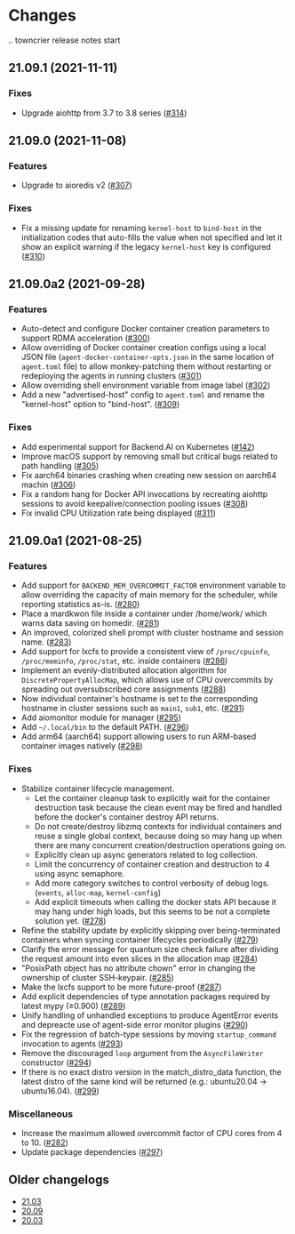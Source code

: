Changes
=======

<!--
    You should *NOT* be adding new change log entries to this file, this
    file is managed by towncrier. You *may* edit previous change logs to
    fix problems like typo corrections or such.

    To add a new change log entry, please refer
    https://pip.pypa.io/en/latest/development/contributing/#news-entries

    We named the news folder "changes".

    WARNING: Don't drop the last line!
-->

.. towncrier release notes start

## 21.09.1 (2021-11-11)

### Fixes
* Upgrade aiohttp from 3.7 to 3.8 series ([#314](https://github.com/lablup/backend.ai-agent/issues/314))


## 21.09.0 (2021-11-08)

### Features
* Upgrade to aioredis v2 ([#307](https://github.com/lablup/backend.ai-agent/issues/307))

### Fixes
* Fix a missing update for renaming `kernel-host` to `bind-host` in the initialization codes that auto-fills the value when not specified and let it show an explicit warning if the legacy `kernel-host` key is configured ([#310](https://github.com/lablup/backend.ai-agent/issues/310))


## 21.09.0a2 (2021-09-28)

### Features
* Auto-detect and configure Docker container creation parameters to support RDMA acceleration ([#300](https://github.com/lablup/backend.ai-agent/issues/300))
* Allow overriding of Docker container creation configs using a local JSON file (`agent-docker-container-opts.json` in the same location of `agent.toml` file) to allow monkey-patching them without restarting or redeploying the agents in running clusters ([#301](https://github.com/lablup/backend.ai-agent/issues/301))
* Allow overriding shell environment variable from image label ([#302](https://github.com/lablup/backend.ai-agent/issues/302))
* Add a new "advertised-host" config to `agent.toml` and rename the "kernel-host" option to "bind-host". ([#309](https://github.com/lablup/backend.ai-agent/issues/309))

### Fixes
* Add experimental support for Backend.AI on Kubernetes ([#142](https://github.com/lablup/backend.ai-agent/issues/142))
* Improve macOS support by removing small but critical bugs related to path handling ([#305](https://github.com/lablup/backend.ai-agent/issues/305))
* Fix aarch64 binaries crashing when creating new session on aarch64 machin ([#306](https://github.com/lablup/backend.ai-agent/issues/306))
* Fix a random hang for Docker API invocations by recreating aiohttp sessions to avoid keepalive/connection pooling issues ([#308](https://github.com/lablup/backend.ai-agent/issues/308))
* Fix invalid CPU Utilization rate being displayed ([#311](https://github.com/lablup/backend.ai-agent/issues/311))


## 21.09.0a1 (2021-08-25)

### Features
* Add support for `BACKEND_MEM_OVERCOMMIT_FACTOR` environment variable to allow overriding the capacity of main memory for the scheduler, while reporting statistics as-is. ([#280](https://github.com/lablup/backend.ai-agent/issues/280))
* Place a mardkwon file inside a container under /home/work/ which warns data saving on homedir. ([#281](https://github.com/lablup/backend.ai-agent/issues/281))
* An improved, colorized shell prompt with cluster hostname and session name. ([#283](https://github.com/lablup/backend.ai-agent/issues/283))
* Add support for lxcfs to provide a consistent view of `/proc/cpuinfo`, `/proc/meminfo`, `/proc/stat`, etc. inside containers ([#286](https://github.com/lablup/backend.ai-agent/issues/286))
* Implement an evenly-distributed allocation algorithm for `DiscretePropertyAllocMap`, which allows use of CPU overcommits by spreading out oversubscribed core assignments ([#288](https://github.com/lablup/backend.ai-agent/issues/288))
* Now individual container's hostname is set to the corresponding hostname in cluster sessions such as `main1`, `sub1`, etc. ([#291](https://github.com/lablup/backend.ai-agent/issues/291))
* Add aiomonitor module for manager ([#295](https://github.com/lablup/backend.ai-agent/issues/295))
* Add `~/.local/bin` to the default PATH. ([#296](https://github.com/lablup/backend.ai-agent/issues/296))
* Add arm64 (aarch64) support allowing users to run ARM-based container images natively ([#298](https://github.com/lablup/backend.ai-agent/issues/298))

### Fixes
* Stabilize container lifecycle management.
  - Let the container cleanup task to explicitly wait for the container destruction task
    because the clean event may be fired and handled before the docker's container destroy API returns.
  - Do not create/destroy libzmq contexts for individual containers and reuse a single
    global context, because doing so may hang up when there are many concurrent
    creation/destruction operations going on.
  - Explicitly clean up async generators related to log collection.
  - Limit the concurrency of container creation and destruction to 4 using async semaphore.
  - Add more category switches to control verbosity of debug logs. (`events`, `alloc-map`, `kernel-config`)
  - Add explicit timeouts when calling the docker stats API because it may hang under high loads,
    but this seems to be not a complete solution yet. ([#278](https://github.com/lablup/backend.ai-agent/issues/278))
* Refine the stability update by explicitly skipping over being-terminated containers when syncing container lifecycles periodically ([#279](https://github.com/lablup/backend.ai-agent/issues/279))
* Clarify the error message for quantum size check failure after dividing the request amount into even slices in the allocation map ([#284](https://github.com/lablup/backend.ai-agent/issues/284))
* "PosixPath object has no attribute chown" error in changing the ownership of cluster SSH-keypair. ([#285](https://github.com/lablup/backend.ai-agent/issues/285))
* Make the lxcfs support to be more future-proof ([#287](https://github.com/lablup/backend.ai-agent/issues/287))
* Add explicit dependencies of type annotation packages required by latest mypy (≥0.900) ([#289](https://github.com/lablup/backend.ai-agent/issues/289))
* Unify handling of unhandled exceptions to produce AgentError events and depreacte use of agent-side error monitor plugins ([#290](https://github.com/lablup/backend.ai-agent/issues/290))
* Fix the regression of batch-type sessions by moving `startup_command` invocation to agents ([#293](https://github.com/lablup/backend.ai-agent/issues/293))
* Remove the discouraged `loop` argument from the `AsyncFileWriter` constructor ([#294](https://github.com/lablup/backend.ai-agent/issues/294))
* If there is no exact distro version in the match_distro_data function, the latest distro of the same kind will be returned (e.g.: ubuntu20.04 -> ubuntu16.04). ([#299](https://github.com/lablup/backend.ai-agent/issues/299))

### Miscellaneous
* Increase the maximum allowed overcommit factor of CPU cores from 4 to 10. ([#282](https://github.com/lablup/backend.ai-agent/issues/282))
* Update package dependencies ([#297](https://github.com/lablup/backend.ai-agent/issues/297))


## Older changelogs

* [21.03](https://github.com/lablup/backend.ai-agent/blob/21.03/CHANGELOG.md)
* [20.09](https://github.com/lablup/backend.ai-agent/blob/20.09/CHANGELOG.md)
* [20.03](https://github.com/lablup/backend.ai-agent/blob/20.03/CHANGELOG.md)
